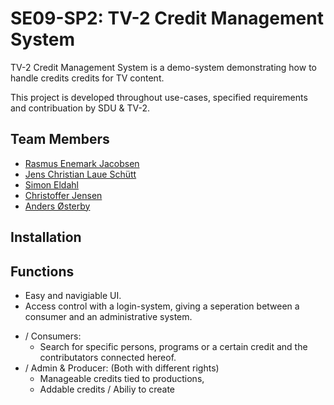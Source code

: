 # SE09-SP2: TV-2 Credit Management System

TV-2 Credit Management System is a demo-system demonstrating how to handle credits credits for TV content. 

This project is developed throughout use-cases, specified requirements and contribuation by SDU & TV-2.

## <a name="team-members"></a>Team Members

* [Rasmus Enemark Jacobsen](https://github.com/ras-e)
* [Jens Christian Laue Schütt](https://github.com/Jensschytt)
* [Simon Eldahl](https://github.com/Simoneldahlgit)
* [Christoffer Jensen](https://github.com/ChristofferCor)
* [Anders Østerby](https://github.com/andenbat)

## Installation


## Functions
- Easy and navigiable UI.
- Access control with a login-system, giving a seperation between a consumer and an administrative system.

* / Consumers:
  * Search for specific persons, programs or a certain credit and the contributators connected hereof. 
* / Admin & Producer: (Both with different rights)
  * Manageable credits tied to productions, 
  * Addable credits / Abiliy to create
